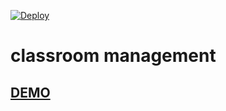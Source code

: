 [![Deploy](https://www.herokucdn.com/deploy/button.png)](https://heroku.com/deploy)

# classroom management

## [DEMO](http://abbeal-classroom.herokuapp.com)

